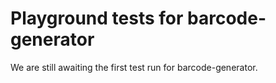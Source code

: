 # Playground tests for barcode-generator
We are still awaiting the first test run for barcode-generator.
